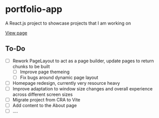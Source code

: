 # portfolio-app

A React.js project to showcase projects that I am working on

[View page](https://ethanernst.github.io/portfolio-app/)

## To-Do

- [ ] Rework PageLayout to act as a page builder, update pages to return chunks to be built
  - [ ] Improve page themeing
  - [ ] Fix bugs around dynamic page layout
- [ ] Homepage redesign, currently very resource heavy
- [ ] Improve adaptation to window size changes and overall experience across different screen sizes
- [ ] Migrate project from CRA to Vite
- [ ] Add content to the About page
- [ ] ....
